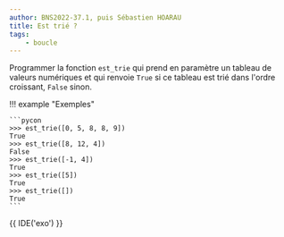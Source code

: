 ```yaml
---
author: BNS2022-37.1, puis Sébastien HOARAU
title: Est trié ? 
tags:
    - boucle
---
```


Programmer la fonction `est_trie` qui prend en paramètre un tableau de valeurs numériques et qui renvoie `True` si ce tableau est trié dans l'ordre croissant, `False` sinon.

!!! example "Exemples"

    ```pycon
    >>> est_trie([0, 5, 8, 8, 9])
    True
    >>> est_trie([8, 12, 4])
    False
    >>> est_trie([-1, 4])
    True
    >>> est_trie([5])
    True
    >>> est_trie([])
    True
    ```

{{ IDE('exo') }}
